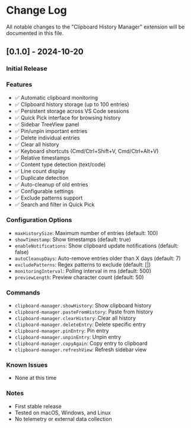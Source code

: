 # Change Log

All notable changes to the "Clipboard History Manager" extension will be documented in this file.

## [0.1.0] - 2024-10-20

### Initial Release

### Features
- ✅ Automatic clipboard monitoring
- ✅ Clipboard history storage (up to 100 entries)
- ✅ Persistent storage across VS Code sessions
- ✅ Quick Pick interface for browsing history
- ✅ Sidebar TreeView panel
- ✅ Pin/unpin important entries
- ✅ Delete individual entries
- ✅ Clear all history
- ✅ Keyboard shortcuts (Cmd/Ctrl+Shift+V, Cmd/Ctrl+Alt+V)
- ✅ Relative timestamps
- ✅ Content type detection (text/code)
- ✅ Line count display
- ✅ Duplicate detection
- ✅ Auto-cleanup of old entries
- ✅ Configurable settings
- ✅ Exclude patterns support
- ✅ Search and filter in Quick Pick

### Configuration Options
- `maxHistorySize`: Maximum number of entries (default: 100)
- `showTimestamp`: Show timestamps (default: true)
- `enableNotifications`: Show clipboard update notifications (default: false)
- `autoCleanupDays`: Auto-remove entries older than X days (default: 7)
- `excludePatterns`: Regex patterns to exclude (default: [])
- `monitoringInterval`: Polling interval in ms (default: 500)
- `previewLength`: Preview character count (default: 50)

### Commands
- `clipboard-manager.showHistory`: Show clipboard history
- `clipboard-manager.pasteFromHistory`: Paste from history
- `clipboard-manager.clearHistory`: Clear all history
- `clipboard-manager.deleteEntry`: Delete specific entry
- `clipboard-manager.pinEntry`: Pin entry
- `clipboard-manager.unpinEntry`: Unpin entry
- `clipboard-manager.copyAgain`: Copy entry to clipboard
- `clipboard-manager.refreshView`: Refresh sidebar view

### Known Issues
- None at this time

### Notes
- First stable release
- Tested on macOS, Windows, and Linux
- No telemetry or external data collection
